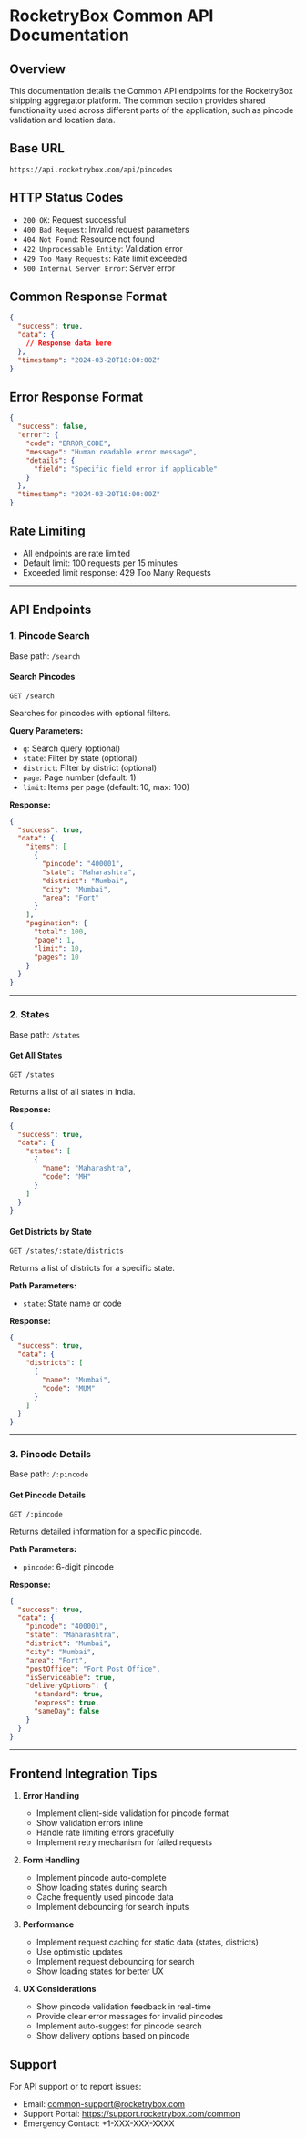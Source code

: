 # RocketryBox Common API Documentation

## Overview
This documentation details the Common API endpoints for the RocketryBox shipping aggregator platform. The common section provides shared functionality used across different parts of the application, such as pincode validation and location data.

## Base URL
```
https://api.rocketrybox.com/api/pincodes
```

## HTTP Status Codes
- `200 OK`: Request successful
- `400 Bad Request`: Invalid request parameters
- `404 Not Found`: Resource not found
- `422 Unprocessable Entity`: Validation error
- `429 Too Many Requests`: Rate limit exceeded
- `500 Internal Server Error`: Server error

## Common Response Format
```json
{
  "success": true,
  "data": {
    // Response data here
  },
  "timestamp": "2024-03-20T10:00:00Z"
}
```

## Error Response Format
```json
{
  "success": false,
  "error": {
    "code": "ERROR_CODE",
    "message": "Human readable error message",
    "details": {
      "field": "Specific field error if applicable"
    }
  },
  "timestamp": "2024-03-20T10:00:00Z"
}
```

## Rate Limiting
- All endpoints are rate limited
- Default limit: 100 requests per 15 minutes
- Exceeded limit response: 429 Too Many Requests

---

## API Endpoints

### 1. Pincode Search
Base path: `/search`

#### Search Pincodes
```http
GET /search
```
Searches for pincodes with optional filters.

**Query Parameters:**
- `q`: Search query (optional)
- `state`: Filter by state (optional)
- `district`: Filter by district (optional)
- `page`: Page number (default: 1)
- `limit`: Items per page (default: 10, max: 100)

**Response:**
```json
{
  "success": true,
  "data": {
    "items": [
      {
        "pincode": "400001",
        "state": "Maharashtra",
        "district": "Mumbai",
        "city": "Mumbai",
        "area": "Fort"
      }
    ],
    "pagination": {
      "total": 100,
      "page": 1,
      "limit": 10,
      "pages": 10
    }
  }
}
```

---

### 2. States
Base path: `/states`

#### Get All States
```http
GET /states
```
Returns a list of all states in India.

**Response:**
```json
{
  "success": true,
  "data": {
    "states": [
      {
        "name": "Maharashtra",
        "code": "MH"
      }
    ]
  }
}
```

#### Get Districts by State
```http
GET /states/:state/districts
```
Returns a list of districts for a specific state.

**Path Parameters:**
- `state`: State name or code

**Response:**
```json
{
  "success": true,
  "data": {
    "districts": [
      {
        "name": "Mumbai",
        "code": "MUM"
      }
    ]
  }
}
```

---

### 3. Pincode Details
Base path: `/:pincode`

#### Get Pincode Details
```http
GET /:pincode
```
Returns detailed information for a specific pincode.

**Path Parameters:**
- `pincode`: 6-digit pincode

**Response:**
```json
{
  "success": true,
  "data": {
    "pincode": "400001",
    "state": "Maharashtra",
    "district": "Mumbai",
    "city": "Mumbai",
    "area": "Fort",
    "postOffice": "Fort Post Office",
    "isServiceable": true,
    "deliveryOptions": {
      "standard": true,
      "express": true,
      "sameDay": false
    }
  }
}
```

---

## Frontend Integration Tips

1. **Error Handling**
   - Implement client-side validation for pincode format
   - Show validation errors inline
   - Handle rate limiting errors gracefully
   - Implement retry mechanism for failed requests

2. **Form Handling**
   - Implement pincode auto-complete
   - Show loading states during search
   - Cache frequently used pincode data
   - Implement debouncing for search inputs

3. **Performance**
   - Implement request caching for static data (states, districts)
   - Use optimistic updates
   - Implement request debouncing for search
   - Show loading states for better UX

4. **UX Considerations**
   - Show pincode validation feedback in real-time
   - Provide clear error messages for invalid pincodes
   - Implement auto-suggest for pincode search
   - Show delivery options based on pincode

## Support
For API support or to report issues:
- Email: common-support@rocketrybox.com
- Support Portal: https://support.rocketrybox.com/common
- Emergency Contact: +1-XXX-XXX-XXXX 